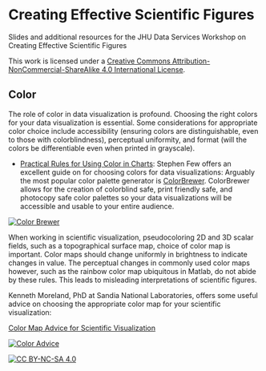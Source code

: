 # Creating Effective Scientific Figures 
Slides and additional resources for the JHU Data Services Workshop on Creating Effective Scientific Figures

This work is licensed under a
[Creative Commons Attribution-NonCommercial-ShareAlike 4.0 International License][cc-by-nc-sa].

## Color

The role of color in data visualization is profound. Choosing the right colors for your data visualization is essential. Some considerations for appropriate color choice include accessibility (ensuring colors are distinguishable, even to those with colorblindness), perceptual uniformity, and format (will the colors be differentiable even when printed in grayscale).  

* [Practical Rules for Using Color in Charts](http://www.perceptualedge.com/articles/visual_business_intelligence/rules_for_using_color.pdf): Stephen Few offers an excellent guide on for choosing colors for data visualizations: 
Arguably the most popular color palette generator is [ColorBrewer](http://www.colorbrewer2.org). ColorBrewer allows for the creation of colorblind safe, print friendly safe, and photocopy safe color palettes so your data visualizations will be accessible and usable to your entire audience. 

[![Color Brewer](ColorBrewer.png)](http://www.colorbrewer2.org)

When working in scientific visualization, pseudocoloring 2D and 3D scalar fields, such as a topographical surface map, choice of color map is important. Color maps should change uniformly in brightness to indicate changes in value. The perceptual changes in commonly used color maps however, such as the rainbow color map ubiquitous in Matlab, do not abide by these rules. This leads to misleading interpretations of scientific figures. 

Kenneth Moreland, PhD at Sandia National Laboratories, offers some useful advice on choosing the appropriate color map for your scientific visualization: 

[Color Map Advice for Scientific Visualization](https://www.kennethmoreland.com/color-advice/)

[![Color Advice](https://www.kennethmoreland.com/color-advice/smooth-cool-warm/smooth-cool-warm-3d.png)](https://www.kennethmoreland.com/color-advice/)

[![CC BY-NC-SA 4.0][cc-by-nc-sa-image]][cc-by-nc-sa]

[cc-by-nc-sa]: http://creativecommons.org/licenses/by-nc-sa/4.0/
[cc-by-nc-sa-image]: https://licensebuttons.net/l/by-nc-sa/4.0/88x31.png
[cc-by-nc-sa-shield]: https://img.shields.io/badge/License-CC%20BY--NC--SA%204.0-lightgrey.svg
